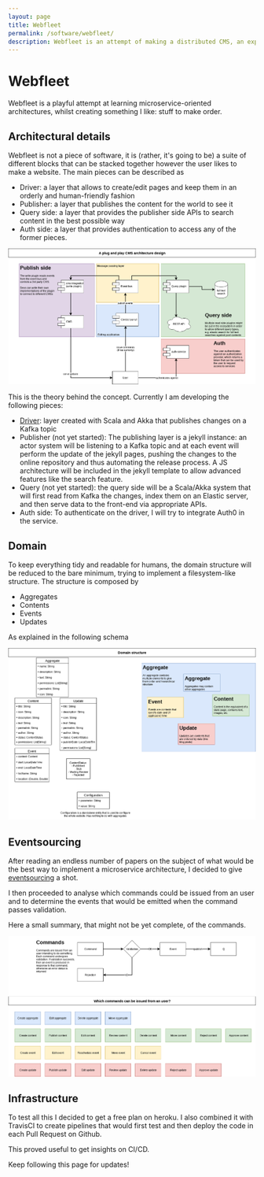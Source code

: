 ```yaml
---
layout: page
title: Webfleet
permalink: /software/webfleet/
description: Webfleet is an attempt of making a distributed CMS, an experiment to learn microservice architecture
---
```


# Webfleet

Webfleet is a playful attempt at learning microservice-oriented architectures, whilst creating something I like:
stuff to make order.

## Architectural details

Webfleet is not a piece of software, it is (rather, it's going to be) a suite of different blocks that can be
stacked together however the user likes to make a website. The main pieces can be described as

* Driver: a layer that allows to create/edit pages and keep them in an orderly and human-friendly fashion
* Publisher: a layer that publishes the content for the world to see it
* Query side: a layer that provides the publisher side APIs to search content in the best possible way
* Auth side: a layer that provides authentication to access any of the former pieces.

[![Architecture diagram](/static/images/webfleet/webfleet-architecture.png)](/static/images/webfleet/webfleet-architecture.png)

This is the theory behind the concept. Currently I am developing the following pieces:

* [Driver](https://github.com/LukeDS-it/webfleet-driver): layer created with Scala and Akka that publishes
changes on a Kafka topic
* Publisher (not yet started): The publishing layer is a jekyll instance: an actor system will be listening to a Kafka
topic and at each event will perform the update of the jekyll pages, pushing the changes to the online repository and
thus automating the release process. A JS architecture will be included in the jekyll template to allow advanced
features like the search feature.
* Query (not yet started): the query side will be a Scala/Akka system that will first read from Kafka the changes,
index them on an Elastic server, and then serve data to the front-end via appropriate APIs.
* Auth side: To authenticate on the driver, I will try to integrate Auth0 in the service. 

## Domain

To keep everything tidy and readable for humans, the domain structure will be reduced to the bare minimum, trying to
implement a filesystem-like structure. The structure is composed by

* Aggregates
* Contents
* Events
* Updates

As explained in the following schema

[![Domain diagram](/static/images/webfleet/webfleet-domain.png)](/static/images/webfleet/webfleet-domain.png)

## Eventsourcing

After reading an endless number of papers on the subject of what would be the best way to implement a microservice
architecture, I decided to give [eventsourcing](https://martinfowler.com/eaaDev/EventSourcing.html) a shot.

I then proceeded to analyse which commands could be issued from an user and to determine the events that would
be emitted when the command passes validation.

Here a small summary, that might not be yet complete, of the commands.

[![Commands diagram](/static/images/webfleet/webfleet-commands.png)](/static/images/webfleet/webfleet-commands.png)

## Infrastructure

To test all this I decided to get a free plan on heroku. I also combined it with TravisCI to create pipelines that would
first test and then deploy the code in each Pull Request on Github.

This proved useful to get insights on CI/CD.

Keep following this page for updates!